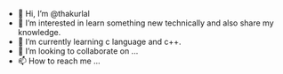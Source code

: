 - 👋 Hi, I’m @thakurlal
- 👀 I’m interested in learn something new technically and also share my knowledge.
- 🌱 I’m currently learning  c language and c++.
- 💞️ I’m looking to collaborate on ...
- 📫 How to reach me ...

<!---
thakurlal/thakurlal is a ✨ special ✨ repository because its `README.md` (this file) appears on your GitHub profile.
You can click the Preview link to take a look at your changes.
--->
